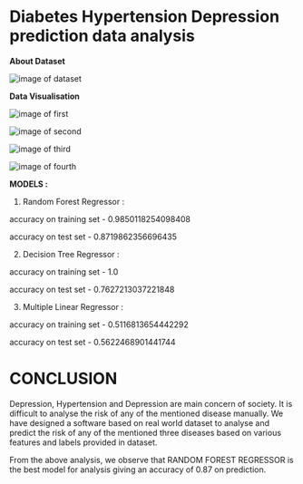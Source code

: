 # Diabetes Hypertension Depression prediction data analysis



**About Dataset**


![image of dataset](https://github.com/imakshit/Major-Project/blob/master/screen_shots/dhd_dataset.png)



**Data Visualisation**

![image of first](https://github.com/imakshit/Major-Project/blob/master/screen_shots/dhd_dv1.png)


![image of second](https://github.com/imakshit/Major-Project/blob/master/screen_shots/dhd_dv2.png)


![image of third](https://github.com/imakshit/Major-Project/blob/master/screen_shots/dhd_dv3.png)


![image of fourth](https://github.com/imakshit/Major-Project/blob/master/screen_shots/dhd_dv4.png)


**MODELS :**

1. Random Forest Regressor :
  
  accuracy on training set - 0.9850118254098408
  
  accuracy on test set - 0.8719862356696435


2. Decision Tree Regressor :
  
  accuracy on training set - 1.0

  accuracy on test set - 0.7627213037221848


3. Multiple Linear Regressor :

  accuracy on training set - 0.5116813654442292
  
  accuracy on test set - 0.5622468901441744
  
  
  
  
  # CONCLUSION
  
  
  Depression, Hypertension and Depression are main concern of society. It is difficult to analyse the risk of any of the mentioned         disease manually. We have designed a software based on real world dataset to analyse and predict the risk of any of the mentioned       three diseases based on various features and labels provided in dataset. 
  
  From the above analysis, we observe that RANDOM FOREST REGRESSOR is the best model for analysis giving an accuracy of 0.87 on           prediction.

